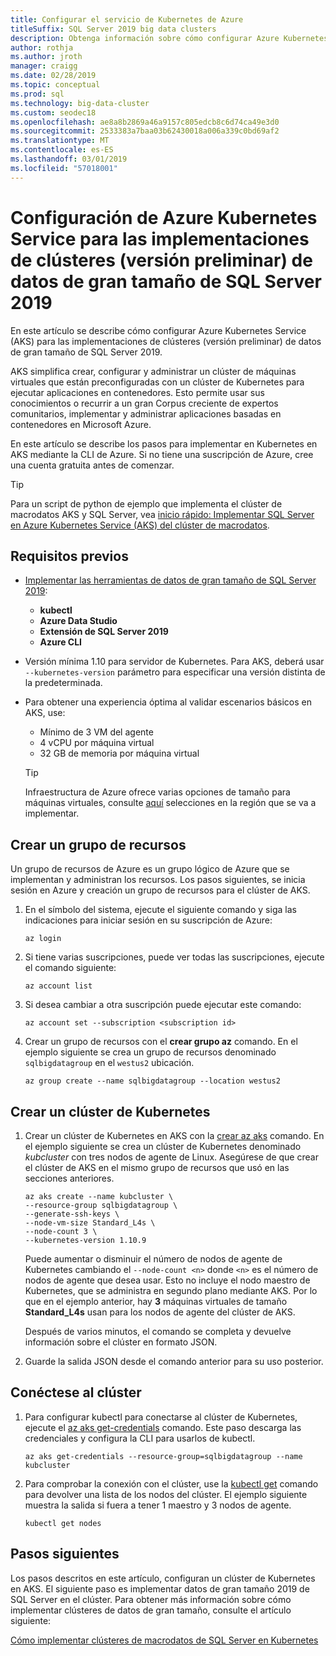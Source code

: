 ```yaml
---
title: Configurar el servicio de Kubernetes de Azure
titleSuffix: SQL Server 2019 big data clusters
description: Obtenga información sobre cómo configurar Azure Kubernetes Service (AKS) para las implementaciones de clústeres (versión preliminar) de datos de gran tamaño de SQL Server 2019.
author: rothja
ms.author: jroth
manager: craigg
ms.date: 02/28/2019
ms.topic: conceptual
ms.prod: sql
ms.technology: big-data-cluster
ms.custom: seodec18
ms.openlocfilehash: ae8a8b2869a46a9157c805edcb8c6d74ca49e3d0
ms.sourcegitcommit: 2533383a7baa03b62430018a006a339c0bd69af2
ms.translationtype: MT
ms.contentlocale: es-ES
ms.lasthandoff: 03/01/2019
ms.locfileid: "57018001"
---
```

# <a name="configure-azure-kubernetes-service-for-sql-server-2019-big-data-cluster-preview-deployments"></a>Configuración de Azure Kubernetes Service para las implementaciones de clústeres (versión preliminar) de datos de gran tamaño de SQL Server 2019

En este artículo se describe cómo configurar Azure Kubernetes Service (AKS) para las implementaciones de clústeres (versión preliminar) de datos de gran tamaño de SQL Server 2019.

AKS simplifica crear, configurar y administrar un clúster de máquinas virtuales que están preconfiguradas con un clúster de Kubernetes para ejecutar aplicaciones en contenedores. Esto permite usar sus conocimientos o recurrir a un gran Corpus creciente de expertos comunitarios, implementar y administrar aplicaciones basadas en contenedores en Microsoft Azure.

En este artículo se describe los pasos para implementar en Kubernetes en AKS mediante la CLI de Azure. Si no tiene una suscripción de Azure, cree una cuenta gratuita antes de comenzar.

> [!TIP] 
> Para un script de python de ejemplo que implementa el clúster de macrodatos AKS y SQL Server, vea [inicio rápido: Implementar SQL Server en Azure Kubernetes Service (AKS) del clúster de macrodatos](quickstart-big-data-cluster-deploy.md).

## <a name="prerequisites"></a>Requisitos previos

- [Implementar las herramientas de datos de gran tamaño de SQL Server 2019](deploy-big-data-tools.md):
   - **kubectl**
   - **Azure Data Studio**
   - **Extensión de SQL Server 2019**
   - **Azure CLI**

- Versión mínima 1.10 para servidor de Kubernetes. Para AKS, deberá usar `--kubernetes-version` parámetro para especificar una versión distinta de la predeterminada.

- Para obtener una experiencia óptima al validar escenarios básicos en AKS, use:
   - Mínimo de 3 VM del agente
   - 4 vCPU por máquina virtual
   - 32 GB de memoria por máquina virtual

   > [!TIP]
   > Infraestructura de Azure ofrece varias opciones de tamaño para máquinas virtuales, consulte [aquí](https://docs.microsoft.com/azure/virtual-machines/windows/sizes) selecciones en la región que se va a implementar.

## <a name="create-a-resource-group"></a>Crear un grupo de recursos

Un grupo de recursos de Azure es un grupo lógico de Azure que se implementan y administran los recursos. Los pasos siguientes, se inicia sesión en Azure y creación un grupo de recursos para el clúster de AKS.

1. En el símbolo del sistema, ejecute el siguiente comando y siga las indicaciones para iniciar sesión en su suscripción de Azure:

    ```azurecli
    az login
    ```

1. Si tiene varias suscripciones, puede ver todas las suscripciones, ejecute el comando siguiente:

   ```azurecli
   az account list
   ```

1. Si desea cambiar a otra suscripción puede ejecutar este comando:

   ```azurecli
   az account set --subscription <subscription id>
   ```

1. Crear un grupo de recursos con el **crear grupo az** comando. En el ejemplo siguiente se crea un grupo de recursos denominado `sqlbigdatagroup` en el `westus2` ubicación.

   ```azurecli
   az group create --name sqlbigdatagroup --location westus2
   ```

## <a name="create-a-kubernetes-cluster"></a>Crear un clúster de Kubernetes

1. Crear un clúster de Kubernetes en AKS con la [crear az aks](https://docs.microsoft.com/cli/azure/aks) comando. En el ejemplo siguiente se crea un clúster de Kubernetes denominado *kubcluster* con tres nodos de agente de Linux. Asegúrese de que crear el clúster de AKS en el mismo grupo de recursos que usó en las secciones anteriores.

    ```azurecli
   az aks create --name kubcluster \
    --resource-group sqlbigdatagroup \
    --generate-ssh-keys \
    --node-vm-size Standard_L4s \
    --node-count 3 \
    --kubernetes-version 1.10.9
    ```

   Puede aumentar o disminuir el número de nodos de agente de Kubernetes cambiando el `--node-count <n>` donde `<n>` es el número de nodos de agente que desea usar. Esto no incluye el nodo maestro de Kubernetes, que se administra en segundo plano mediante AKS. Por lo que en el ejemplo anterior, hay **3** máquinas virtuales de tamaño **Standard_L4s** usan para los nodos de agente del clúster de AKS.

   Después de varios minutos, el comando se completa y devuelve información sobre el clúster en formato JSON.

1. Guarde la salida JSON desde el comando anterior para su uso posterior.

## <a name="connect-to-the-cluster"></a>Conéctese al clúster

1. Para configurar kubectl para conectarse al clúster de Kubernetes, ejecute el [az aks get-credentials](https://docs.microsoft.com/cli/azure/aks?view=azure-cli-latest#az-aks-get-credentials) comando. Este paso descarga las credenciales y configura la CLI para usarlos de kubectl.

   ```azurecli
   az aks get-credentials --resource-group=sqlbigdatagroup --name kubcluster
   ```

1. Para comprobar la conexión con el clúster, use la [kubectl get](https://kubernetes.io/docs/reference/generated/kubectl/kubectl-commands) comando para devolver una lista de los nodos del clúster.  El ejemplo siguiente muestra la salida si fuera a tener 1 maestro y 3 nodos de agente.

   ```
   kubectl get nodes
   ```

## <a name="next-steps"></a>Pasos siguientes

Los pasos descritos en este artículo, configuran un clúster de Kubernetes en AKS. El siguiente paso es implementar datos de gran tamaño 2019 de SQL Server en el clúster. Para obtener más información sobre cómo implementar clústeres de datos de gran tamaño, consulte el artículo siguiente:

[Cómo implementar clústeres de macrodatos de SQL Server en Kubernetes](deployment-guidance.md)
